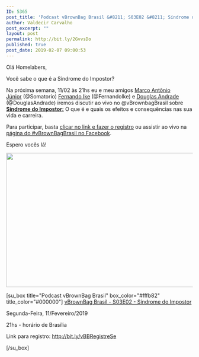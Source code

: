 ```yaml
---
ID: 5365
post_title: 'Podcast vBrownBag Brasil &#8211; S03E02 &#8211; Síndrome do Impostor'
author: Valdecir Carvalho
post_excerpt: ""
layout: post
permalink: http://bit.ly/2GvvsDo
published: true
post_date: 2019-02-07 09:00:53
---
```

Olá Homelabers,

Você sabe o que é a Síndrome do Impostor?

Na próxima semana, 11/02 às 21hs eu e meu amigos <a href="http://somatorio.org/pt-br/" target="_blank" rel="noopener">Marco Antônio Júnior</a> (@Somatorio) <a href="http://somatorio.org/pt-br/" target="_blank" rel="noopener">Fernando Ike</a> (@FernandoIke) e <a href="http://douglasandrade.com/" target="_blank" rel="noopener">Douglas Andrade</a> (@DouglasAndrade) iremos discutir ao vivo no @vBrownbagBrasil sobre <a href="https://pt.wikipedia.org/wiki/S%C3%ADndrome_do_impostor" target="_blank" rel="noopener"><strong>Síndrome do Impostor:</strong></a> O que é e quais os efeitos e consequências nas sua vida e carreira.

Para participar, basta <a href="http://bit.ly/vbbsindromeimpostor" target="_blank" rel="noopener">clicar no link e fazer o registro</a> ou assistir ao vivo na <a href="https://www.facebook.com/events/285791812089772/" target="_blank" rel="noopener">página do #vBrownBagBrasil no Facebook</a>.

Espero vocês lá!

<img class="aligncenter size-large wp-image-5366" src="http://homelaber.com.br/site/wp-content/uploads/2019/02/S03E02-chamada-Sindrome-do-impostor-644x362.jpg" alt="" width="644" height="362" />

[su_box title="Podcast vBrownBag Brasil" box_color="#fffb82" title_color="#000000"]
<a href="https://vbrownbagbrasil.com.br/events/vbrownbag-brasil-s03e02-11-02-2018-sindrome-do-impostor/" target="_blank" rel="noopener">vBrownBag Brasil - S03E02 - Síndrome do Impostor</a>

Segunda-Feira, 11/Fevereiro/2019

21hs - horário de Brasília

Link para registro: <a href="http://bit.ly/vBBRegistreSe" target="_blank" rel="noopener">http://bit.ly/vBBRegistreSe</a>

[/su_box]